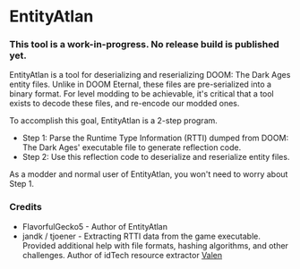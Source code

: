 # EntityAtlan

### This tool is a work-in-progress. No release build is published yet.

EntityAtlan is a tool for deserializing and reserializing DOOM: The Dark Ages entity files. Unlike in DOOM Eternal, these files are pre-serialized into a binary format. For level modding to be achievable, it's critical that a tool exists to decode these files, and re-encode our modded ones.

To accomplish this goal, EntityAtlan is a 2-step program.
* Step 1: Parse the Runtime Type Information (RTTI) dumped from DOOM: The Dark Ages' executable file to generate reflection code.
* Step 2: Use this reflection code to deserialize and reserialize entity files.

As a modder and normal user of EntityAtlan, you won't need to worry about Step 1.

### Credits
* FlavorfulGecko5 - Author of EntityAtlan
* jandk / tjoener - Extracting RTTI data from the game executable. Provided additional help with file formats, hashing algorithms, and other challenges. Author of idTech resource extractor [Valen](https://github.com/jandk/valen)





